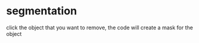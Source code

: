 # segmentation
click the object that you want to remove, the code will create a mask for the object
